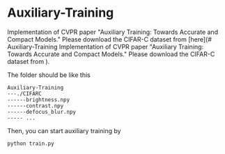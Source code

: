 # Auxiliary-Training

Implementation of CVPR paper "Auxiliary Training: Towards Accurate and Compact Models."
Please download the CIFAR-C dataset from [here](# Auxiliary-Training
Implementation of CVPR paper "Auxiliary Training: Towards Accurate and Compact Models."
Please download the CIFAR-C dataset from ).

The folder should be like this

```
Auxiliary-Training
---./CIFARC
------brightness.npy
------contrast.npy
------defocus_blur.npy
----- ...
```

Then, you can start auxiliary training by

```
python train.py
```

